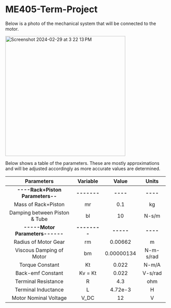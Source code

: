 # ME405-Term-Project

Below is a photo of the mechanical system that will be connected to the motor. 

<img width="377" alt="Screenshot 2024-02-29 at 3 22 13 PM" src="https://github.com/alialauren1/ME405-Term-Project/assets/157066441/ba0a9cde-79e9-4b00-a738-473b52efb0eb">


Below shows a table of the parameters. These are mostly approximations and will be adjusted accordingly as more accurate values are determined. 

|          **Parameters**          |   Variable   |    Value   |   Units   |
|:--------------------------------:|:------------:|:----------:|:---------:|
| **----Rack+Piston Parameters--** |  **-------** |  **----**  |  **----** |
|        Mass of Rack+Piston       |      mr      |     0.1    |     kg    |
|   Damping between Piston & Tube  |      bl      |     10     |   N-s/m   |
|  **-----Motor Parameters------** | **--------** |  **-----** |  **----** |
|       Radius of Motor Gear       |      rm      |   0.00662  |     m     |
|     Viscous Damping of Motor     |      bm      | 0.00000134 | N-m-s/rad |
|          Torque Constant         |      Kt      |    0.022   |   N-m/A   |
|         Back-emf Constant        |    Kv = Kt   |    0.022   |  V-s/rad  |
|        Terminal Resistance       |       R      |     4.3    |    ohm    |
| Terminal Inductance              | L            | 4.72e-3    | H         |
| Motor Nominal Voltage            | V_DC         | 12         | V         |

